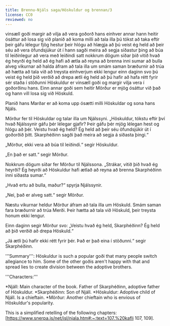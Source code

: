```yaml
---
title: Brennu-Njáls saga/Höskuldur og brennan/3
license: CC0
reviewed: no
---
```

<vocabulary>
vinsæll
goði
margir
að vilja
að vera
goðorð
hans
einhver annar
hann heitir
ósáttur
að losa sig við
planið
að koma
milli
að tala
illa
þú tókst
að taka eftir
þeir gáfu
lélegur
fjög
hestur
þeir hlógu
að hlægja að
þú veist
ég held að þeir séu
að vera öfundsjúkur út í
hann sagði
meira að segja
síðastur
þing
að búa til
leiðinlegur
að vera með leiðindi
satt
nokkrum dögum síðar
þið vitið
hvað
ég heyrði
ég held að ég hafi
að ætla
að reyna
að brenna
inni
sumar
að bulla
alveg
vikurnar
að halda áfram
að tala illa um
smám saman
bræðurnir
að trúa
að hætta
að tala við
að treysta einhverjum
ekki lengur
einn daginn
svo
þú veist
ég held
þið verðið
að drepa
ætli
ég held að þú hafir
að hafa rétt fyrir sér
staða
í stöðunni

</vocabulary>
<Book audio="Njáls saga hluti 3.mp3">
Höskuldur er vinsæll goði og margir vilja vera í goðorðinu hans. Einn annar goði sem heitir Mörður er mjög ósáttur við það og hann vill losa sig við Höskuld.

Planið hans Marðar er að koma upp ósætti milli Höskuldar og sona hans Njáls.

Mörður fer til Höskuldar og talar illa um Njálssyni. „Höskuldur, tókstu eftir því hvað Njálssynir gáfu þér lélegar gjafir? Þeir gáfu þér mjög lélegan hest og hlógu að þér. Veistu hvað ég held? Ég held að þeir séu öfundsjúkir út í goðorðið þitt. Skarphéðinn sagði það meira að segja á síðasta þingi.“

„Mörður, ekki vera að búa til leiðindi.“ segir Höskuldur.

„En það er satt.“ segir Mörður.

Nokkrum dögum síðar fer Mörður til Njálssona. „Strákar, vitið þið hvað ég heyrði? Ég heyrði að Höskuldur hafi ætlað að reyna að brenna Skarphéðinn inni síðasta sumar.“

„Hvað ertu að bulla, maður?“ spyrja Njálssynir.

„Nei, það er alveg satt.“ segir Mörður.

Næstu vikurnar heldur Mörður áfram að tala illa um Höskuld. Smám saman fara bræðurnir að trúa Merði. Þeir hætta að tala við Höskuld, þeir treysta honum ekki lengur.

Einn daginn segir Mörður svo: „Veistu hvað ég held, Skarphéðinn? Ég held að þið verðið að drepa Höskuld.“

„Já ætli þú hafir ekki rétt fyrir þér. Það er það eina í stöðunni.“ segir Skarphéðinn.
</Book>

<div class=notes>
'''Summary''': Höskuldur is such a popular goði that many people switch allegiance to him. Some of the other goðis aren't happy with that and spread lies to create division between the adoptive brothers.

'''Characters:'''

*Njáll: Main character of the book. Father of Skarphéðinn, adoptive father of Höskuldur.
*Skarphéðinn: Son of Njáll.
*Höskuldur: Adoptive child of Njáll. Is a chieftain.
*Mörður: Another chieftain who is envious of Höskuldur's popularity.

This is a simplified retelling of the following chapters: [https://www.snerpa.is/net/isl/njala.htm#:~:text=107.%20kafli 107, 109].
</div>
